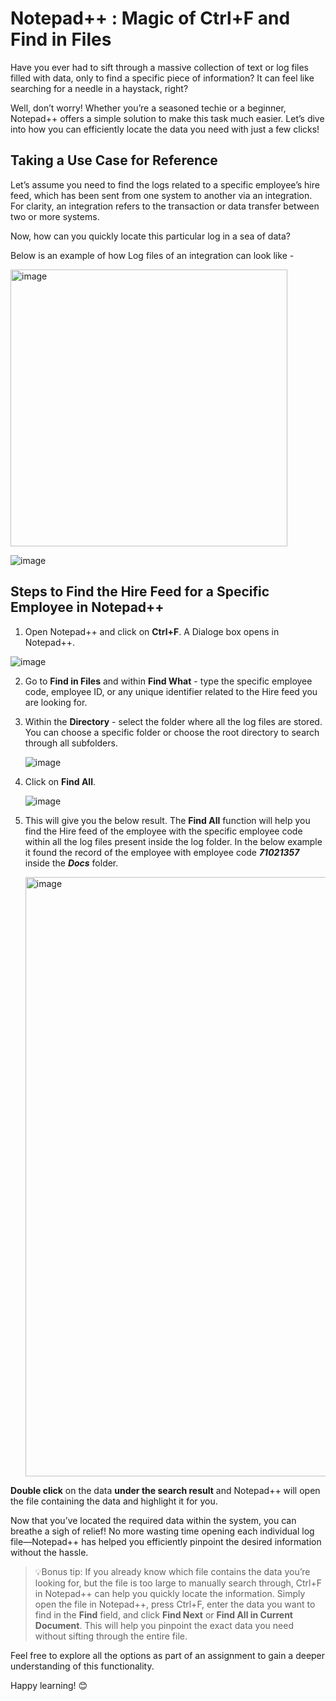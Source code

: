 # Notepad++ : Magic of Ctrl+F and Find in Files

Have you ever had to sift through a massive collection of text or log files filled with data, only to find a specific piece of information? It can feel like searching for a needle in a haystack, right?

Well, don’t worry! Whether you’re a seasoned techie or a beginner, Notepad++ offers a simple solution to make this task much easier. Let’s dive into how you can efficiently locate the data you need with just a few clicks!

## Taking a Use Case for Reference 

Let’s assume you need to find the logs related to a specific employee’s hire feed, which has been sent from one system to another via an integration. For clarity, an integration refers to the transaction or data transfer between two or more systems.

Now, how can you quickly locate this particular log in a sea of data?

Below is an example of how Log files of an integration can look like -

<img width="443" alt="image" src="https://github.com/user-attachments/assets/836b835c-54ff-43d8-a445-139f35cff293" />

![image](https://github.com/user-attachments/assets/e50dadb0-9259-4688-a9d1-707b3a80976f)

## Steps to Find the Hire Feed for a Specific Employee in Notepad++

1. Open Notepad++ and click on **Ctrl+F**. A Dialoge box opens in Notepad++.

  ![image](https://github.com/user-attachments/assets/6dbaab88-0b8f-4eb2-a932-97b431aa8f43)

2. Go to **Find in Files** and within **Find What** - type the specific employee code, employee ID, or any unique identifier related to the Hire feed you are looking for.

3. Within the **Directory** - select the folder where all the log files are stored. You can choose a specific folder or choose the root directory to search through all subfolders.

   ![image](https://github.com/user-attachments/assets/6f160fea-ec56-4045-832c-dac4eb083c95)

4. Click on **Find All**.

   ![image](https://github.com/user-attachments/assets/33695ee6-0aa0-4950-9615-b04e26aac51a)

5. This will give you the below result. The **Find All** function will help you find the Hire feed of the employee with the specific employee code within all the log files present inside the log folder. In the below example it found the record of the employee with employee code ***71021357*** inside the ***Docs*** folder.

   <img width="959" alt="image" src="https://github.com/user-attachments/assets/e99d90b3-b7d8-41be-be07-aced1074070a" />

**Double click** on the data **under the search result** and Notepad++ will open the file containing the data and highlight it for you.

Now that you’ve located the required data within the system, you can breathe a sigh of relief! No more wasting time opening each individual log file—Notepad++ has helped you efficiently pinpoint the desired information without the hassle.

>💡Bonus tip:
If you already know which file contains the data you’re looking for, but the file is too large to manually search through, Ctrl+F in Notepad++ can help you quickly locate the information. Simply open the file in Notepad++, press Ctrl+F, enter the data you want to find in the **Find** field, and click **Find Next** or **Find All in Current Document**. This will help you pinpoint the exact data you need without sifting through the entire file.

Feel free to explore all the options as part of an assignment to gain a deeper understanding of this functionality.

Happy learning! 😊
